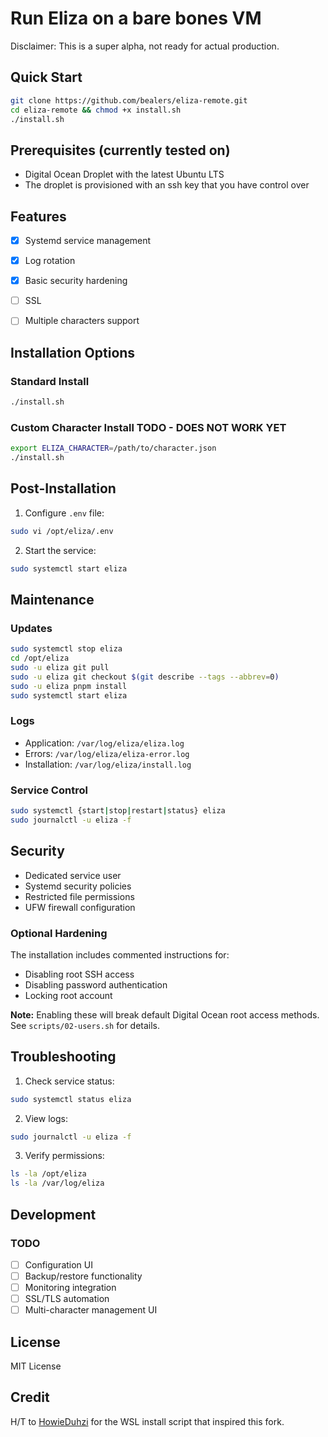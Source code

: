 # Run Eliza on a bare bones VM

Disclaimer: This is a super alpha, not ready for actual production.

## Quick Start

```bash
git clone https://github.com/bealers/eliza-remote.git
cd eliza-remote && chmod +x install.sh
./install.sh
```

## Prerequisites (currently tested on)

- Digital Ocean Droplet with the latest Ubuntu LTS
- The droplet is provisioned with an ssh key that you have control over

## Features

- [x] Systemd service management
- [x] Log rotation
- [x] Basic security hardening
- [ ] SSL
- [ ] Multiple characters support


## Installation Options

### Standard Install
```bash
./install.sh
```

### Custom Character Install TODO - DOES NOT WORK YET
```bash
export ELIZA_CHARACTER=/path/to/character.json
./install.sh
```

## Post-Installation

1. Configure `.env` file:
```bash
sudo vi /opt/eliza/.env
```

2. Start the service:
```bash
sudo systemctl start eliza
```

## Maintenance

### Updates
```bash
sudo systemctl stop eliza
cd /opt/eliza
sudo -u eliza git pull
sudo -u eliza git checkout $(git describe --tags --abbrev=0)
sudo -u eliza pnpm install
sudo systemctl start eliza
```

### Logs
- Application: `/var/log/eliza/eliza.log`
- Errors: `/var/log/eliza/eliza-error.log`
- Installation: `/var/log/eliza/install.log`

### Service Control
```bash
sudo systemctl {start|stop|restart|status} eliza
sudo journalctl -u eliza -f
```

## Security

- Dedicated service user
- Systemd security policies
- Restricted file permissions
- UFW firewall configuration

### Optional Hardening
The installation includes commented instructions for:
- Disabling root SSH access
- Disabling password authentication
- Locking root account

**Note:** Enabling these will break default Digital Ocean root access methods.
See `scripts/02-users.sh` for details.

## Troubleshooting

1. Check service status:
```bash
sudo systemctl status eliza
```

2. View logs:
```bash
sudo journalctl -u eliza -f
```

3. Verify permissions:
```bash
ls -la /opt/eliza
ls -la /var/log/eliza
```

## Development

### TODO
- [ ] Configuration UI
- [ ] Backup/restore functionality
- [ ] Monitoring integration
- [ ] SSL/TLS automation
- [ ] Multi-character management UI

## License

MIT License

## Credit
H/T to [HowieDuhzi](https://github.com/HowieDuhzit) for the WSL install script that inspired this fork.
